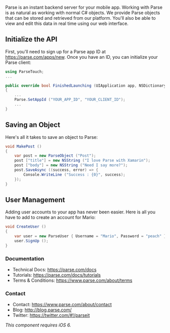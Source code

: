 Parse is an instant backend server for your mobile app. Working with
Parse is as natural as working with normal C# objects.  We provide Parse
objects that can be stored and retrieved from our platform. You'll also
be able to view and edit this data in real time using our web interface.

## Initialize the API

First, you'll need to sign up for a Parse app ID at
https://parse.com/apps/new. Once you have an ID, you can
initialize your Parse client:

```csharp
using ParseTouch;
...

public override bool FinishedLaunching (UIApplication app, NSDictionary options)
{
	...
	Parse.SetAppId ("YOUR_APP_ID", "YOUR_CLIENT_ID");
	...
}
```

## Saving an Object

Here's all it takes to save an object to Parse:

```csharp
void MakePost ()
{
	var post = new ParseObject ("Post");
	post ["title"] = new NSString ("I love Parse with Xamarin");
	post ["body"] = new NSString ("Need I say more?");
	post.SaveAsync ((success, error) => {
		Console.WriteLine ("Success : {0}", success);
	});
}
```

## User Management

Adding user accounts to your app has never been easier.  Here is all you
have to add to create an account for Mario:

```csharp
void CreateUser ()
{
	var user = new ParseUser { Username = "Mario", Password = "peach" };
	user.SignUp ();
}
```

### Documentation

- Technical Docs: https://parse.com/docs
- Tutorials: https://parse.com/docs/tutorials
- Terms & Conditions: https://www.parse.com/about/terms

### Contact

- Contact: https://www.parse.com/about/contact
- Blog: http://blog.parse.com/
- Twitter: https://twitter.com/#!/parseit

*This component requires iOS 6.*
